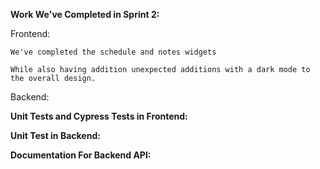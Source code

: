 **Work We've Completed in Sprint 2:**

  Frontend:
  
    We've completed the schedule and notes widgets
    
    While also having addition unexpected additions with a dark mode to the overall design.
    
  Backend:

**Unit Tests and Cypress Tests in Frontend:**


**Unit Test in Backend:**


**Documentation For Backend API:**

